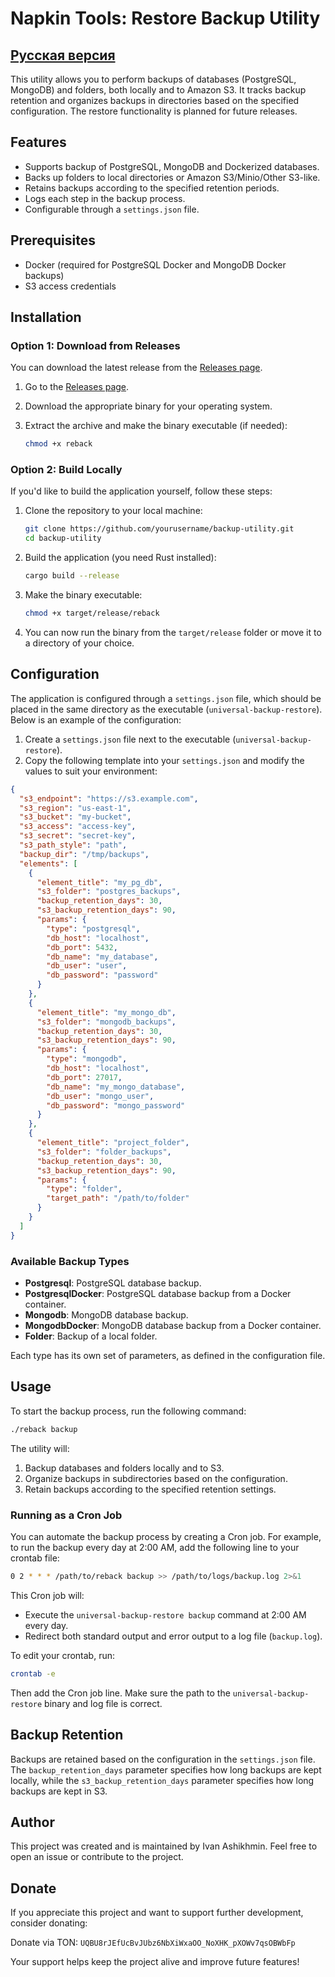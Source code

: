 # Napkin Tools: Restore Backup Utility

## [Русская версия](./README-RU.md)

This utility allows you to perform backups of databases (PostgreSQL, MongoDB) and folders, both locally and to Amazon
S3. It tracks backup retention and organizes backups in directories based on the specified configuration. The restore
functionality is planned for future releases.

## Features

- Supports backup of PostgreSQL, MongoDB and Dockerized databases.
- Backs up folders to local directories or Amazon S3/Minio/Other S3-like.
- Retains backups according to the specified retention periods.
- Logs each step in the backup process.
- Configurable through a `settings.json` file.

## Prerequisites

- Docker (required for PostgreSQL Docker and MongoDB Docker backups)
- S3 access credentials

## Installation

### Option 1: Download from Releases

You can download the latest release from the [Releases page](https://github.com/yourusername/backup-utility/releases).

1. Go to the [Releases page](https://github.com/yourusername/backup-utility/releases).
2. Download the appropriate binary for your operating system.
3. Extract the archive and make the binary executable (if needed):

    ```bash
    chmod +x reback
    ```

### Option 2: Build Locally

If you'd like to build the application yourself, follow these steps:

1. Clone the repository to your local machine:

    ```bash
    git clone https://github.com/yourusername/backup-utility.git
    cd backup-utility
    ```

2. Build the application (you need Rust installed):

    ```bash
    cargo build --release
    ```

3. Make the binary executable:

    ```bash
    chmod +x target/release/reback
    ```

4. You can now run the binary from the `target/release` folder or move it to a directory of your choice.

## Configuration

The application is configured through a `settings.json` file, which should be placed in the same directory as the
executable (`universal-backup-restore`). Below is an example of the configuration:

1. Create a `settings.json` file next to the executable (`universal-backup-restore`).
2. Copy the following template into your `settings.json` and modify the values to suit your environment:

```json
{
  "s3_endpoint": "https://s3.example.com",
  "s3_region": "us-east-1",
  "s3_bucket": "my-bucket",
  "s3_access": "access-key",
  "s3_secret": "secret-key",
  "s3_path_style": "path",
  "backup_dir": "/tmp/backups",
  "elements": [
    {
      "element_title": "my_pg_db",
      "s3_folder": "postgres_backups",
      "backup_retention_days": 30,
      "s3_backup_retention_days": 90,
      "params": {
        "type": "postgresql",
        "db_host": "localhost",
        "db_port": 5432,
        "db_name": "my_database",
        "db_user": "user",
        "db_password": "password"
      }
    },
    {
      "element_title": "my_mongo_db",
      "s3_folder": "mongodb_backups",
      "backup_retention_days": 30,
      "s3_backup_retention_days": 90,
      "params": {
        "type": "mongodb",
        "db_host": "localhost",
        "db_port": 27017,
        "db_name": "my_mongo_database",
        "db_user": "mongo_user",
        "db_password": "mongo_password"
      }
    },
    {
      "element_title": "project_folder",
      "s3_folder": "folder_backups",
      "backup_retention_days": 30,
      "s3_backup_retention_days": 90,
      "params": {
        "type": "folder",
        "target_path": "/path/to/folder"
      }
    }
  ]
}
```

### Available Backup Types

- **Postgresql**: PostgreSQL database backup.
- **PostgresqlDocker**: PostgreSQL database backup from a Docker container.
- **Mongodb**: MongoDB database backup.
- **MongodbDocker**: MongoDB database backup from a Docker container.
- **Folder**: Backup of a local folder.

Each type has its own set of parameters, as defined in the configuration file.

## Usage

To start the backup process, run the following command:

```bash
./reback backup
```

The utility will:

1. Backup databases and folders locally and to S3.
2. Organize backups in subdirectories based on the configuration.
3. Retain backups according to the specified retention settings.

### Running as a Cron Job

You can automate the backup process by creating a Cron job. For example, to run the backup every day at 2:00 AM, add the
following line to your crontab file:

```bash
0 2 * * * /path/to/reback backup >> /path/to/logs/backup.log 2>&1
```

This Cron job will:

- Execute the `universal-backup-restore backup` command at 2:00 AM every day.
- Redirect both standard output and error output to a log file (`backup.log`).

To edit your crontab, run:

```bash
crontab -e
```

Then add the Cron job line. Make sure the path to the `universal-backup-restore` binary and log file is correct.

## Backup Retention

Backups are retained based on the configuration in the `settings.json` file. The `backup_retention_days` parameter
specifies how long backups are kept locally, while the `s3_backup_retention_days` parameter specifies how long backups
are kept in S3.

## Author

This project was created and is maintained by Ivan Ashikhmin.
Feel free to open an issue or contribute to the project.

## Donate

If you appreciate this project and want to support further development, consider donating:

Donate via TON: `UQBU8rJEfUcBvJUbz6NbXiWxaOO_NoXHK_pXOWv7qsOBWbFp`

Your support helps keep the project alive and improve future features!

